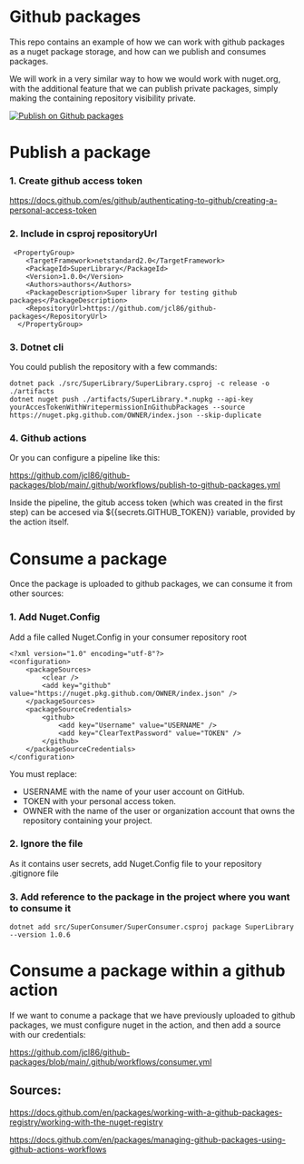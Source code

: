 # Github packages

This repo contains an example of how we can work with github packages as a nuget package storage, and how can we publish and consumes packages.

We will work in a very similar way to how we would work with nuget.org, with the additional feature that we can publish private packages, simply making the containing repository visibility private.

[![Publish on Github packages](https://github.com/jcl86/github-packages/actions/workflows/main.yml/badge.svg)](https://github.com/jcl86/github-packages/actions/workflows/main.yml)

# Publish a package

### 1. Create github access token

https://docs.github.com/es/github/authenticating-to-github/creating-a-personal-access-token

### 2. Include in csproj repositoryUrl

````
 <PropertyGroup>
    <TargetFramework>netstandard2.0</TargetFramework>
    <PackageId>SuperLibrary</PackageId>
    <Version>1.0.0</Version>
    <Authors>authors</Authors>
    <PackageDescription>Super library for testing github packages</PackageDescription>
    <RepositoryUrl>https://github.com/jcl86/github-packages</RepositoryUrl>
  </PropertyGroup>
````

### 3. Dotnet cli

You could publish the repository with a few commands:

````
dotnet pack ./src/SuperLibrary/SuperLibrary.csproj -c release -o ./artifacts
dotnet nuget push ./artifacts/SuperLibrary.*.nupkg --api-key yourAccesTokenWithWritepermissionInGithubPackages --source https://nuget.pkg.github.com/OWNER/index.json --skip-duplicate
````
### 4. Github actions

Or you can configure a pipeline like this:

https://github.com/jcl86/github-packages/blob/main/.github/workflows/publish-to-github-packages.yml

Inside the pipeline, the gitub access token (which was created in the first step) can be accesed via ${{secrets.GITHUB_TOKEN}} variable, provided by the action itself.


# Consume a package

Once the package is uploaded to github packages, we can consume it from other sources:

### 1. Add Nuget.Config

Add a file called Nuget.Config in your consumer repository root

````
<?xml version="1.0" encoding="utf-8"?>
<configuration>
    <packageSources>
        <clear />
        <add key="github" value="https://nuget.pkg.github.com/OWNER/index.json" />
    </packageSources>
    <packageSourceCredentials>
        <github>
            <add key="Username" value="USERNAME" />
            <add key="ClearTextPassword" value="TOKEN" />
        </github>
    </packageSourceCredentials>
</configuration>
````
You must replace:

- USERNAME with the name of your user account on GitHub.
- TOKEN with your personal access token.
- OWNER with the name of the user or organization account that owns the repository containing your project.

### 2. Ignore the file

As it contains user secrets, add Nuget.Config file to your repository .gitignore file

### 3. Add reference to the package in the project where you want to consume it

````
dotnet add src/SuperConsumer/SuperConsumer.csproj package SuperLibrary --version 1.0.6
````

# Consume a package within a github action

If we want to conume a package that we have previously uploaded to github packages, we must configure nuget in the action, and then add a source with our credentials:

https://github.com/jcl86/github-packages/blob/main/.github/workflows/consumer.yml


## Sources:

https://docs.github.com/en/packages/working-with-a-github-packages-registry/working-with-the-nuget-registry

https://docs.github.com/en/packages/managing-github-packages-using-github-actions-workflows
